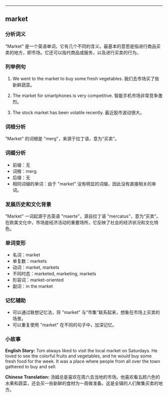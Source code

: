 
---------------
## market
### 分析词义
"Market" 是一个英语单词，它有几个不同的含义。最基本的意思是指进行商品买卖的地方，即市场。它还可以指代商品或服务，以及进行买卖的行为。

### 列举例句
1. We went to the market to buy some fresh vegetables.
   我们去市场买了些新鲜蔬菜。

2. The market for smartphones is very competitive.
   智能手机市场非常竞争激烈。

3. The stock market has been volatile recently.
   最近股市波动很大。

### 词根分析
"Market" 的词根是 "merg"，来源于拉丁语，意为“买卖”。

### 词缀分析
- 前缀：无
- 词根：merg
- 后缀：无
- 相同词缀的单词：由于 "market" 没有明显的词缀，因此没有直接相关的单词。

### 发展历史和文化背景
"Market" 一词起源于古英语 "maerte"，源自拉丁语 "mercatus"，意为“买卖”。在欧美文化中，市场是经济活动的重要场所，它反映了社会的经济状况和文化特色。

### 单词变形
- 名词：market
- 单复数：markets
- 动词：market, markets
- 不同时态：marketed, marketing, markets
- 形容词：market-oriented
- 副词：in the market

### 记忆辅助
- 可以通过联想记忆法，将 "market" 与“市集”联系起来，想象在市场上买卖的场景。
- 可以重复使用 "market" 在不同的句子中，加深记忆。

### 小故事
**English Story:**
Tom always liked to visit the local market on Saturdays. He loved to see the colorful fruits and vegetables, and he would buy some fresh food for the week. It was a place where people from all over the town gathered to buy and sell.

**Chinese Translation:**
汤姆总是喜欢在周六去当地的市场。他喜欢看五颜六色的水果和蔬菜，还会买一些新鲜的食材为一周做准备。这是全镇的人们聚集买卖的地方。

